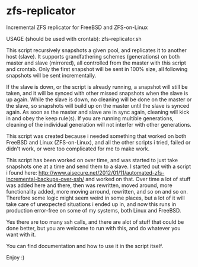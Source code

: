 # zfs-replicator
Incremental ZFS replicator for FreeBSD and ZFS-on-Linux

USAGE (should be used with crontab): zfs-replicator.sh <generation-name> <number of snapshots to keep>

This script recursively snapshots a given pool, and replicates it to another host (slave). It supports grandfathering schemes (generations) on both master and slave (mirrored), all controlled from the master with this script and crontab.
Only the first snapshot will be sent in 100% size, all following snapshots will be sent incrementally.

If the slave is down, or the script is already running, a snapshot will still be taken, and it will be synced with other missed snapshots when the slave is up again. While the slave is down, no cleaning will be done on the master or the slave, so snapshots will build up on the master until the slave is synced again. As soon as the master and slave are in sync again, cleaning will kick in and obey the keep rule(s).
If you are running multible generations, cleaning of the individual generation will not interfer with other generations.

This script was created because i needed something that worked on both FreeBSD and Linux (ZFS-on-Linux), and all
the other scripts i tried, failed or didn't work, or were too complicated for me to make work.

This script has been worked on over time, and was started to just take snapshots one at a time and send them to a slave.
I started out with a script i found here: http://www.aisecure.net/2012/01/11/automated-zfs-incremental-backups-over-ssh/
and worked on that. Over time a lot of stuff was added here and there, then was rewritten, moved around, more
functionality added, more moving arround, rewritten, and so on and so on. Therefore some logic might seem weird in some
places, but a lot of it will take care of unexpected situations i ended up in, and now this runs in production
error-free on some of my systems, both Linux and FreeBSD.

Yes there are too many ssh calls, and there are alot of stuff that could be done better, but you are welcome to run
with this, and do whatever you want with it.

You can find documentation and how to use it in the script itself.

Enjoy :)
